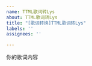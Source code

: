 ```yaml
---
name: TTML歌词转Lys
about: TTML歌词转Lys
title: "[歌词转换]TTML歌词转Lys"
labels: ''
assignees: ''

---
```


你的歌词内容
